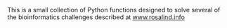 This is a small collection of Python functions designed to solve several of the bioinformatics challenges described at www.rosalind.info
